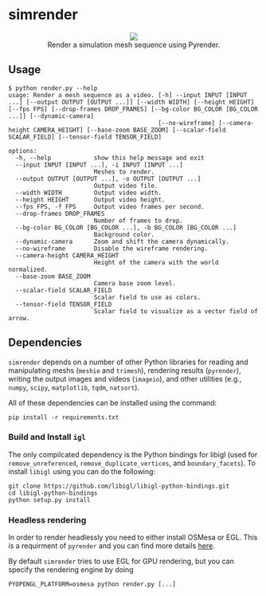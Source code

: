 # simrender

<p align="center">
<img src="img/teaser.png"><br>
Render a simulation mesh sequence using Pyrender.
</p>

## Usage

```
$ python render.py --help
usage: Render a mesh sequence as a video. [-h] --input INPUT [INPUT ...] [--output OUTPUT [OUTPUT ...]] [--width WIDTH] [--height HEIGHT] [--fps FPS] [--drop-frames DROP_FRAMES] [--bg-color BG_COLOR [BG_COLOR ...]] [--dynamic-camera]
                                          [--no-wireframe] [--camera-height CAMERA_HEIGHT] [--base-zoom BASE_ZOOM] [--scalar-field SCALAR_FIELD] [--tensor-field TENSOR_FIELD]

options:
  -h, --help            show this help message and exit
  --input INPUT [INPUT ...], -i INPUT [INPUT ...]
                        Meshes to render.
  --output OUTPUT [OUTPUT ...], -o OUTPUT [OUTPUT ...]
                        Output video file.
  --width WIDTH         Output video width.
  --height HEIGHT       Output video height.
  --fps FPS, -f FPS     Output video frames per second.
  --drop-frames DROP_FRAMES
                        Number of frames to drop.
  --bg-color BG_COLOR [BG_COLOR ...], -b BG_COLOR [BG_COLOR ...]
                        Background color.
  --dynamic-camera      Zoom and shift the camera dynamically.
  --no-wireframe        Disable the wireframe rendering.
  --camera-height CAMERA_HEIGHT
                        Height of the camera with the world normalized.
  --base-zoom BASE_ZOOM
                        Camera base zoom level.
  --scalar-field SCALAR_FIELD
                        Scalar field to use as colors.
  --tensor-field TENSOR_FIELD
                        Scalar field to visualize as a vector field of arrow.
```

## Dependencies

`simrender` depends on a number of other Python libraries for reading and manipulating meshs (`meshio` and `trimesh`), rendering results (`pyrender`), writing the output images and videos (`imageio`), and other utilities (e.g., `numpy`, `scipy`, `matplotlib`, `tqdm`, `natsort`).

All of these dependencies can be installed using the command:
```
pip install -r requirements.txt
```

### Build and Install `igl`

The only compilcated dependency is the Python bindings for libigl (used for `remove_unreferenced`, `remove_duplicate_vertices`, and `boundary_facets`). To install `libigl` using you can do the following:

```
git clone https://github.com/libigl/libigl-python-bindings.git
cd libigl-python-bindings
python setup.py install
```

### Headless rendering

In order to render headlessly you need to either install OSMesa or EGL. This is a requirment of `pyrender` and you can find more details [here](https://pyrender.readthedocs.io/en/latest/install/index.html#getting-pyrender-working-with-osmesa).

By default `simrender` tries to use EGL for GPU rendering, but you can specify the rendering engine by doing
```
PYOPENGL_PLATFORM=osmesa python render.py [...]
```
